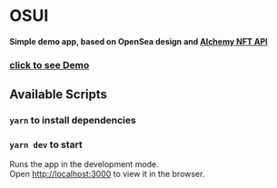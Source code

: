 # OSUI

#### Simple demo app, based on OpenSea design and [Alchemy NFT API](https://docs.alchemy.com/reference/nft-api-endpoints)

### [click to see Demo](https://ilya-bkv.github.io/osui/)

## Available Scripts

### `yarn` to install dependencies
### `yarn dev` to start

Runs the app in the development mode.\
Open [http://localhost:3000](http://localhost:3000) to view it in the browser.


